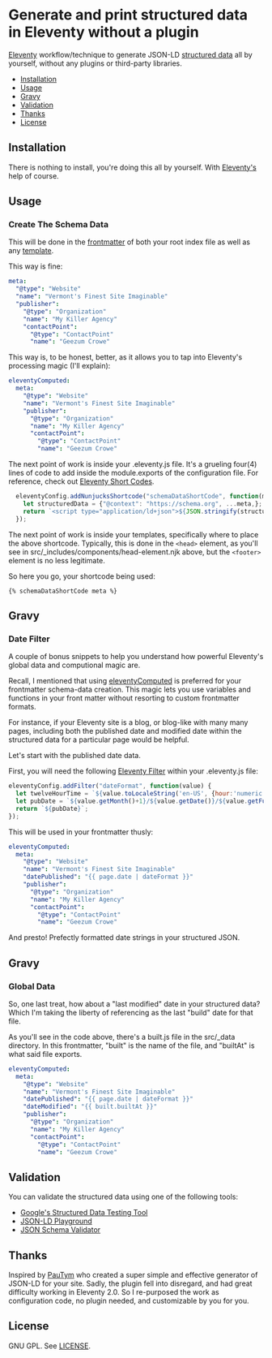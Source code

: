 # Generate and print structured data in Eleventy without a plugin

[Eleventy](https://www.11ty.dev/) workflow/technique to generate JSON-LD [structured data](https://schema.org/) all by yourself, without any plugins or third-party libraries.

- [Installation](#installation)
- [Usage](#usage)
- [Gravy](#gravy)
- [Validation](#validation)
- [Thanks](#thanks-to)
- [License](#license)


## Installation

There is nothing to install, you're doing this all by yourself. With [Eleventy's](https://www.11ty.dev/) help of course.

## Usage

### Create The Schema Data

This will be done in the [frontmatter](https://www.11ty.dev/docs/data-frontmatter/) of both your root index file as well as any [template](https://www.11ty.dev/docs/templates/).

This way is fine:

```yaml
meta:
  "@type": "Website"
  "name": "Vermont's Finest Site Imaginable"
  "publisher":
    "@type": "Organization"
    "name": "My Killer Agency"
    "contactPoint":
      "@type": "ContactPoint"
      "name": "Geezum Crowe"
```

This way is, to be honest, better, as it allows you to tap into Eleventy's processing magic (I'll explain):

```yaml
eleventyComputed:
  meta:
    "@type": "Website"
    "name": "Vermont's Finest Site Imaginable"
    "publisher":
      "@type": "Organization"
      "name": "My Killer Agency"
      "contactPoint":
        "@type": "ContactPoint"
        "name": "Geezum Crowe"
```

The next point of work is inside your .eleventy.js file. It's a grueling four(4) lines of code to add inside the module.exports of the configuration file. For reference, check out [Eleventy Short Codes](https://www.11ty.dev/docs/shortcodes/).

```js
  eleventyConfig.addNunjucksShortcode("schemaDataShortCode", function(meta) {
    let structuredData = {"@context": "https://schema.org", ...meta,};
    return `<script type="application/ld+json">${JSON.stringify(structuredData)}</script>`;
  });
```

The next point of work is inside your templates, specifically where to place the above shortcode. Typically, this is done in the ``` <head> ``` element, as you'll see in src/_includes/components/head-element.njk above, but the ``` <footer> ``` element is no less legitimate.

So here you go, your shortcode being used:

```njk
{% schemaDataShortCode meta %}
```

## Gravy

### Date Filter

A couple of bonus snippets to help you understand how powerful Eleventy's global data and computional magic are.

Recall, I mentioned that using [eleventyComputed](https://www.11ty.dev/docs/data-computed/) is preferred for your frontmatter schema-data creation. This magic lets you use variables and functions in your front matter without resorting to custom frontmatter formats.

For instance, if your Eleventy site is a blog, or blog-like with many many pages, including both the published date and modified date within the structured data for a particular page would be helpful.

Let's start with the published date data.

First, you will need the following [Eleventy Filter](https://www.11ty.dev/docs/filters/) within your .eleventy.js file:

```js
eleventyConfig.addFilter("dateFormat", function(value) {
  let twelveHourTime = `${value.toLocaleString('en-US', {hour:'numeric', minute:'numeric', hour12:true})}`;
  let pubDate = `${value.getMonth()+1}/${value.getDate()}/${value.getFullYear()} - ${twelveHourTime}`;
  return `${pubDate}`;
});
```

This will be used in your frontmatter thusly:

```yaml
eleventyComputed:
  meta:
    "@type": "Website"
    "name": "Vermont's Finest Site Imaginable"
    "datePublished": "{{ page.date | dateFormat }}"
    "publisher":
      "@type": "Organization"
      "name": "My Killer Agency"
      "contactPoint":
        "@type": "ContactPoint"
        "name": "Geezum Crowe"
```

And presto! Prefectly formatted date strings in your structured JSON.

## Gravy

### Global Data

So, one last treat, how about a "last modified" date in your structured data? Which I'm taking the liberty of referencing as the last "build" date for that file.

As you'll see in the code above, there's a built.js file in the src/_data directory. In this frontmatter, "built" is the name of the file, and "builtAt" is what said file exports.

```yaml
eleventyComputed:
  meta:
    "@type": "Website"
    "name": "Vermont's Finest Site Imaginable"
    "datePublished": "{{ page.date | dateFormat }}"
    "dateModified": "{{ built.builtAt }}"
    "publisher":
      "@type": "Organization"
      "name": "My Killer Agency"
      "contactPoint":
        "@type": "ContactPoint"
        "name": "Geezum Crowe"
```

## Validation

You can validate the structured data using one of the following tools:

- [Google's Structured Data Testing Tool](https://search.google.com/structured-data/testing-tool/u/0/)
- [JSON-LD Playground](https://json-ld.org/playground/)
- [JSON Schema Validator](https://www.jsonschemavalidator.net/)

## Thanks

Inspired by [PauTym](https://github.com/PauTym/simply-schema-eleventy) who created a super simple and effective generator of JSON-LD for your site. Sadly, the plugin fell into disregard, and had great difficulty working in Eleventy 2.0. So I re-purposed the work as configuration code, no plugin needed, and customizable by you for you.

## License

GNU GPL. See [LICENSE](./LICENSE).